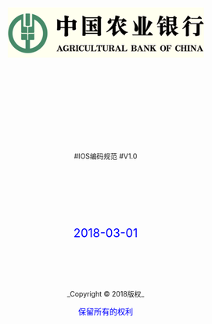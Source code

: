 
<div align = "center">
<img src="/assets/logo_big.png"/>
<br/><br/><br/><br/><br/><br/><br/><br/><br/><br/><br/><br/>
#IOS编码规范
#V1.0
<br/><br/><br/><br/><br/><br/><br/><br/>
<p><font size = 5 color = blue> 2018-03-01</font></p>
<br/><br/><br/><br/><br/>
_Copyright © 2018版权_ 
<p><font size = 3 color = blue> 保留所有的权利</font></p>
</div>


